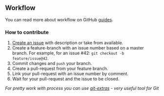 ## Workflow

You can read more about workflow on GitHub [guides](http://guides.github.com/).

### How to contribute

1. [Create an issue](https://github.com/bem-contrib/sharps/issues/new) with description or take from available.
2. Create a feature-branch with an issue number based on a master branch. For example, for an issue #42: `git checkout -b feature/issue@42`.
3. Commit changes and `push` your branch.
4. Create a pull-request from your feature branch.
5. Link your pull-request with an issue number by comment.
6. Wait for your pull-request and the issue to be closed.

_For pretty work with process you can use [git-extras](https://github.com/visionmedia/git-extras) - very useful tool for Git_
